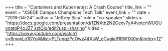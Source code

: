 +++
title = "Containers and Kubernetes: A Crash Course"
title_link = ""
event = "XSEDE Campus Champions Tech Talk"
event_link = ""
date = "2019-04-24"
author = "Jeffrey Sica"
role = "co-speaker"
slides = "https://docs.google.com/presentation/d/1ZNXtb2N2Cexv7yX4votcnWUQUvnatgP4oJZ7_szIQIo/edit?usp=sharing"
video = "https://www.youtube.com/watch?v=6rwwLo1GYc4&list=PLTupqzPcOwz4ifXsW_eCugia91RW1Xj0m&index=12"
+++

